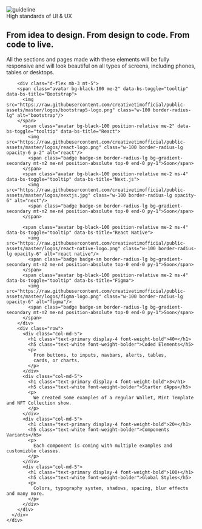 <section class="py-3 mt-7 position-relative overflow-hidden">
  <div class="container position-relative">
    <img src="{{root}}assets/img/guideline.png" class="w-60 position-absolute end-0 top-0 mt-n5 d-lg-block d-none me-n12" alt="guideline"/>
    <div class="row position-relative overflow-hidden mb-2">
      <div class="col-lg-7">
        <span class="text-primary font-weight-bold">High standards of UI & UX</span>
        <h2 class="text-white mt-1 font-weight-black display-6">From idea to design. From design to code. From code to live.</h2>
        <p>All the sections and pages made with these elements will be fully responsive and will look beautiful on all types of screens, including phones, tables or desktops.</p>

        <div class="d-flex mb-3 mt-5">
        <span class="avatar bg-black-100 me-2" data-bs-toggle="tooltip" data-bs-title="Bootstrap">
          <img src="https://raw.githubusercontent.com/creativetimofficial/public-assets/master/logos/bootstrap5-logo.png" class="w-100 border-radius-lg" alt="bootstrap"/>
        </span>
          <span class="avatar bg-black-100 position-relative me-2" data-bs-toggle="tooltip" data-bs-title="React">
            <img src="https://raw.githubusercontent.com/creativetimofficial/public-assets/master/logos/react-logo.png" class="w-100 border-radius-lg opacity-6 p-2" alt="react"/>
            <span class="badge badge-sm border-radius-lg bg-gradient-secondary mt-n2 me-n4 position-absolute top-0 end-0 py-1">Soon</span>
          </span>
          <span class="avatar bg-black-100 position-relative me-2 ms-4" data-bs-toggle="tooltip" data-bs-title="Next.js">
            <img src="https://raw.githubusercontent.com/creativetimofficial/public-assets/master/logos/nextjs.jpg" class="w-100 border-radius-lg opacity-6" alt="next"/>
            <span class="badge badge-sm border-radius-lg bg-gradient-secondary mt-n2 me-n4 position-absolute top-0 end-0 py-1">Soon</span>
          </span>

          <span class="avatar bg-black-100 position-relative me-2 ms-4" data-bs-toggle="tooltip" data-bs-title="React Native">
            <img src="https://raw.githubusercontent.com/creativetimofficial/public-assets/master/logos/react-native-logo.png" class="w-100 border-radius-lg opacity-6" alt="react native"/>
            <span class="badge badge-sm border-radius-lg bg-gradient-secondary mt-n2 me-n4 position-absolute top-0 end-0 py-1">Soon</span>
          </span>
          <span class="avatar bg-black-100 position-relative me-2 ms-4" data-bs-toggle="tooltip" data-bs-title="Figma">
            <img src="https://raw.githubusercontent.com/creativetimofficial/public-assets/master/logos/figma-logo.png" class="w-100 border-radius-lg opacity-6" alt="figma"/>
            <span class="badge badge-sm border-radius-lg bg-gradient-secondary mt-n2 me-n4 position-absolute top-0 end-0 py-1">Soon</span>
          </span>
        </div>
        <div class="row">
          <div class="col-md-5">
            <h1 class="text-primary display-4 font-weight-bold">40+</h1>
            <h5 class="text-white font-weight-bolder">Coded Elements</h5>
            <p>
              From buttons, to inputs, navbars, alerts, tables,
              cards, or charts.
            </p>
          </div>
          <div class="col-md-5">
            <h1 class="text-primary display-4 font-weight-bold">3</h1>
            <h5 class="text-white font-weight-bolder">Starter dApps</h5>
            <p>
              We created some examples of a regular Wallet, Mint Template and NFT Collection show.
            </p>
          </div>
          <div class="col-md-5">
            <h1 class="text-primary display-4 font-weight-bold">20+</h1>
            <h5 class="text-white font-weight-bolder">Components Variants</h5>
            <p>
              Each component is coming with multiple examples and customizble classes.
            </p>
          </div>
          <div class="col-md-5">
            <h1 class="text-primary display-4 font-weight-bold">100+</h1>
            <h5 class="text-white font-weight-bolder">Global Styles</h5>
            <p>
              Colors, typography system, shadows, spacing, blur effects and many more.
            </p>
          </div>
        </div>
      </div>
    </div>
  </div>
</section>
